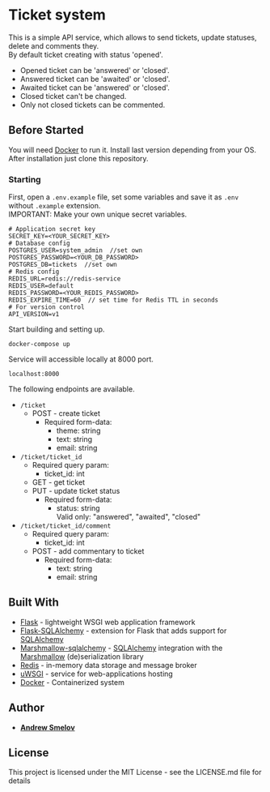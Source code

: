 # Ticket system

This is a simple API service, which allows to send tickets, update statuses, delete and comments they.  
By default ticket creating with status 'opened'.  
* Opened ticket can be 'answered' or 'closed'. 
* Answered ticket can be 'awaited' or 'closed'. 
* Awaited ticket can be 'answered' or 'closed'. 
* Closed ticket can't be changed. 
* Only not closed tickets can be commented.

## Before Started

You will need [Docker](https://docs.docker.com/get-docker/) to run it. Install last version depending from your OS. After installation just clone this repository.

### Starting

First, open a `.env.example` file, set some variables and save it as `.env` without `.example` extension.  
IMPORTANT: Make your own unique secret variables.

```
# Application secret key
SECRET_KEY=<YOUR_SECRET_KEY>
# Database config
POSTGRES_USER=system_admin  //set own
POSTGRES_PASSWORD=<YOUR_DB_PASSWORD>
POSTGRES_DB=tickets  //set own
# Redis config
REDIS_URL=redis://redis-service
REDIS_USER=default
REDIS_PASSWORD=<YOUR_REDIS_PASSWORD>
REDIS_EXPIRE_TIME=60  // set time for Redis TTL in seconds
# For version control
API_VERSION=v1
```

Start building and setting up.

```
docker-compose up
```

Service will accessible locally at 8000 port.

```
localhost:8000
```

The following endpoints are available.  
* `/ticket`  
    * POST - create ticket
        * Required form-data:
           * theme: string
           * text: string
           * email: string
* `/ticket/ticket_id`
    * Required query param:
        * ticket_id: int
    * GET - get ticket
    * PUT - update ticket status
        * Required form-data:
           * status: string  
           Valid only: "answered", "awaited", "closed"
* `/ticket/ticket_id/comment` 
    * Required query param:
        * ticket_id: int 
    * POST - add commentary to ticket
        * Required form-data:
           * text: string
           * email: string

## Built With

* [Flask](https://palletsprojects.com/p/flask/) - lightweight WSGI web application framework
* [Flask-SQLAlchemy](https://flask-sqlalchemy.palletsprojects.com/en/2.x/) - extension for Flask that adds support for [SQLAlchemy](https://www.sqlalchemy.org/)
* [Marshmallow-sqlalchemy](https://github.com/marshmallow-code/marshmallow-sqlalchemy) - [SQLAlchemy](https://www.sqlalchemy.org/) integration with the [Marshmallow](https://github.com/marshmallow-code/marshmallow) (de)serialization library
* [Redis](https://redis.io/) - in-memory data storage and message broker
* [uWSGI](https://uwsgi-docs.readthedocs.io/en/latest/) - service for web-applications hosting
* [Docker](https://www.docker.com/) - Containerized system

## Author

* **[Andrew Smelov](https://github.com/IzmdI)**

## License

This project is licensed under the MIT License - see the LICENSE.md file for details  
